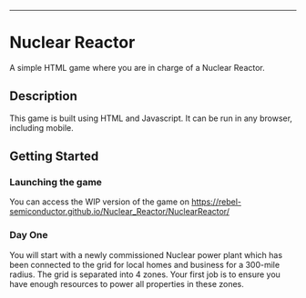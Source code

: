 -------------------------------------------------------------------------------------------------------------------------

# Nuclear Reactor

A simple HTML game where you are in charge of a Nuclear Reactor.

## Description

This game is built using HTML and Javascript. It can be run in any browser, including mobile.

## Getting Started

### Launching the game

You can access the WIP version of the game on https://rebel-semiconductor.github.io/Nuclear_Reactor/NuclearReactor/

### Day One

You will start with a newly commissioned Nuclear power plant which has been connected to the grid for local homes and business for a 300-mile radius.
The grid is separated into 4 zones. Your first job is to ensure you have enough resources to power all properties in these zones.
